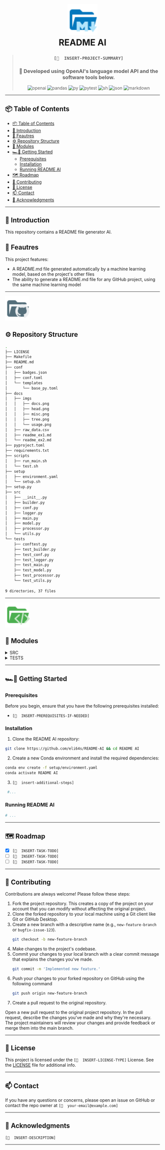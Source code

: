 
<div align="center">
<h1 align="center">
<img src="https://raw.githubusercontent.com/PKief/vscode-material-icon-theme/ec559a9f6bfd399b82bb44393651661b08aaf7ba/icons/folder-markdown-open.svg" width="100" />
<br>
README AI
</h1>

> <h3 align="center">
>
> `[📌  INSERT-PROJECT-SUMMARY]`
>
> </h3>
> <h3 align="center">🚀 Developed using OpenAI's language model API and the software tools below.</h3>
> <p align="center">
> 
> ![openai](https://img.shields.io/badge/OpenAI-412991.svg?style=for-the-badge&logo=OpenAI&logoColor=white)
> ![pandas](https://img.shields.io/badge/pandas-150458.svg?style=for-the-badge&logo=pandas&logoColor=white)
> ![py](https://img.shields.io/badge/Python-3776AB.svg?style=for-the-badge&logo=Python&logoColor=white)
> ![pytest](https://img.shields.io/badge/Pytest-0A9EDC.svg?style=for-the-badge&logo=Pytest&logoColor=white)
> ![sh](https://img.shields.io/badge/GNU%20Bash-4EAA25.svg?style=for-the-badge&logo=GNU-Bash&logoColor=white)
> ![json](https://img.shields.io/badge/JSON-000000.svg?style=for-the-badge&logo=JSON&logoColor=white)
> ![markdown](https://img.shields.io/badge/Markdown-000000.svg?style=for-the-badge&logo=Markdown&logoColor=white)
> </p>

</div>


---

## 📦 Table of Contents


- [📦 Table of Contents](#-table-of-contents)
- [👋 Introduction](#-introduction)
- [🔮 Feautres](#-feautres)
- [⚙️ Repository Structure](#️-repository-structure)
- [🧩 Modules](#-modules)
- [🏎💨 Getting Started](#-getting-started)
  - [Prerequisites](#prerequisites)
  - [Installation](#installation)
  - [Running README AI](#running-readme-ai)
- [🗺 Roadmap](#-roadmap)
- [🤝 Contributing](#-contributing)
- [🪪 License](#-license)
- [📫 Contact](#-contact)
- [🙏 Acknowledgments](#-acknowledgments)

---
## 👋 Introduction

This repository contains a README file generator AI.

## 🔮 Feautres

This project features:

* A README.md file generated automatically by a machine learning model, based on the project's other files
* The ability to generate a README.md file for any GitHub project, using the same machine learning model

---

<img src="https://raw.githubusercontent.com/PKief/vscode-material-icon-theme/ec559a9f6bfd399b82bb44393651661b08aaf7ba/icons/folder-github-open.svg" width="80" />

## ⚙️ Repository Structure
```bash
.
├── LICENSE
├── Makefile
├── README.md
├── conf
│   ├── badges.json
│   ├── conf.toml
│   └── templates
│       └── base_py.toml
├── docs
│   ├── imgs
│   │   ├── docs.png
│   │   ├── head.png
│   │   ├── misc.png
│   │   ├── tree.png
│   │   └── usage.png
│   ├── raw_data.csv
│   ├── readme_ex1.md
│   └── readme_ex2.md
├── pyproject.toml
├── requirements.txt
├── scripts
│   ├── run_main.sh
│   └── test.sh
├── setup
│   ├── environment.yaml
│   └── setup.sh
├── setup.py
├── src
│   ├── __init__.py
│   ├── builder.py
│   ├── conf.py
│   ├── logger.py
│   ├── main.py
│   ├── model.py
│   ├── processor.py
│   └── utils.py
└── tests
    ├── conftest.py
    ├── test_builder.py
    ├── test_conf.py
    ├── test_logger.py
    ├── test_main.py
    ├── test_model.py
    ├── test_processor.py
    └── test_utils.py

9 directories, 37 files
```
---

<img src="https://raw.githubusercontent.com/PKief/vscode-material-icon-theme/ec559a9f6bfd399b82bb44393651661b08aaf7ba/icons/folder-src-open.svg" width="80" />

## 🧩 Modules


<details closed><summary>SRC</summary>

| File Name    | Summary                                                                                                                                                                                                                        |
|:-------------|:-------------------------------------------------------------------------------------------------------------------------------------------------------------------------------------------------------------------------------|
| conf.py      | This code defines a configuration constants object, AppConfig, which contains five dataclasses: OpenAI, GitHub, Markdown, Paths, and AppConfig.                                                                                |
| processor.py | This code is a Python script that clones a Git repository and retrieves its contents. It also parses the codebase, gets the file extensions and packages, creates a temporary directory, and creates a conda environment file. |
| logger.py    | This code creates a Logger class which provides methods for logging messages with different levels of severity. It also configures the logger to output messages with colored formatting.                                      |
| model.py     | This code is a Python module that provides functions for summarizing code and generating readme sections. It uses the OpenAI API and the Spacy library to process text.                                                        |
| builder.py   | This code is a Python script that builds a markdown file from a configuration object, a list of features, a list of packages, a name, and a URL.                                                                               |
| utils.py     | This code creates a FileFactory class that can be used to read and write data from different file types, such as CSV, JSON, HTML, MD, and TOML.                                                                                |
| main.py      | This code is a Python script that uses the dacite, builder, model, processor, AppConfig, Logger, and FileFactory modules to generate a README. md file for a given project.                                                    |

</details>

<details closed><summary>TESTS</summary>

| File Name         | Summary                                                                                                                                                                                       |
|:------------------|:----------------------------------------------------------------------------------------------------------------------------------------------------------------------------------------------|
| test_model.py     | This code is a Python script for testing a model. It contains functions for testing the accuracy of the model, as well as functions for validating the model's performance.                   |
| test_utils.py     | This code is a Python file containing unit tests for a utility module. It tests the functionality of the utility module to ensure that it is working correctly.                               |
| conftest.py       | This code is a pytest configuration file which sets up two fixtures, test_conf and my_fixture, for use in tests.                                                                              |
| test_conf.py      | This code is a Python script for testing configuration files. It contains functions for validating the syntax of configuration files and for checking the values of configuration parameters. |
| test_builder.py   | This code is a test suite for a builder module. It contains tests to ensure that the builder module is functioning correctly and producing the expected results.                              |
| test_processor.py | This code is a test suite for a processor module. It contains unit tests to ensure that the processor module is functioning correctly.                                                        |
| test_main.py      | This code is a test file for the main module of a program. It contains tests to ensure that the main module is functioning correctly.                                                         |
| test_logger.py    | This code is a test file for a logger module. It contains tests to ensure that the logger module is functioning correctly and is able to log messages to the console.                         |

</details>
<hr />

## 🏎💨 Getting Started

### Prerequisites

Before you begin, ensure that you have the following prerequisites installed:


- `[📌  INSERT-PREREQUISITES-IF-NEEDED]`


### Installation

1. Clone the README AI repository:


```sh
git clone https://github.com/eli64s/README-AI && cd README AI
```

2. Create a new Conda environment and install the required dependencies:

```sh
conda env create -f setup/environment.yaml
conda activate README AI
```

3. `[📌  insert-additional-steps]`


```sh
 #... 
```

### Running README AI

```sh
# ... 
```

---

## 🗺 Roadmap

- [X] `[📌  INSERT-TASK-TODO]`
- [ ] `[📌  INSERT-TASK-TODO]`
- [ ] `[📌  INSERT-TASK-TODO]`

---

## 🤝 Contributing

Contributions are always welcome! Please follow these steps:

1. Fork the project repository. This creates a copy of the project on your account that you can modify without affecting the original project.
2. Clone the forked repository to your local machine using a Git client like Git or GitHub Desktop.
3. Create a new branch with a descriptive name (e.g., `new-feature-branch` or `bugfix-issue-123`).
   ```sh
   git checkout -b new-feature-branch
   ```
4. Make changes to the project's codebase.
5. Commit your changes to your local branch with a clear commit message that explains the changes you've made.
   ```sh
   git commit -m 'Implemented new feature.'
   ```
6. Push your changes to your forked repository on GitHub using the following command
   ```sh
   git push origin new-feature-branch
   ```
7. Create a pull request to the original repository.

Open a new pull request to the original project repository. In the pull request, describe the changes you've made and why they're necessary. 
The project maintainers will review your changes and provide feedback or merge them into the main branch.

---

## 🪪 License

This project is licensed under the `[📌  INSERT-LICENSE-TYPE]` License. See the [LICENSE](https://docs.github.com/en/communities/setting-up-your-project-for-healthy-contributions/adding-a-license-to-a-repository) file for additional info.


---

## 📫 Contact

If you have any questions or concerns, please open an issue on GitHub or contact the repo owner at `[📌  your-email@example.com]`


---

## 🙏 Acknowledgments

 `[📌  INSERT-DESCRIPTION]`

---
